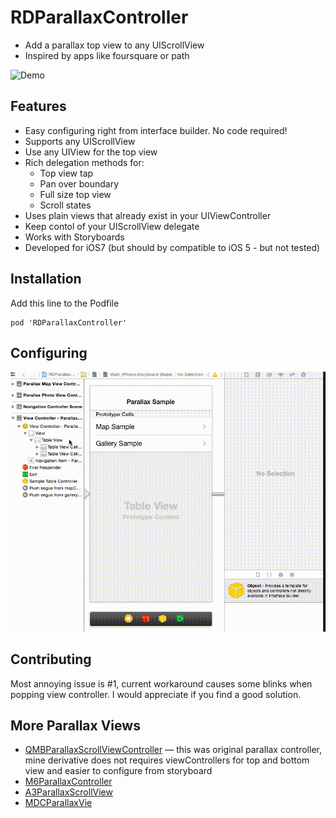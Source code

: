 # RDParallaxController  #

- Add a parallax top view to any UIScrollView
- Inspired by apps like foursquare or path

![Demo](Sample/ParallaxSample.gif)


## Features ##

<ul>
<li>Easy configuring right from interface builder. No code required!</li>
<li>Supports any UIScrollView</li>
<li>Use any UIView for the top view</li>
<li>Rich delegation methods for:<ul>
	<li>Top view tap</li>
	<li>Pan over boundary</li>
	<li>Full size top view</li>
	<li>Scroll states</li>
</ul></li>
<li>Uses plain views that already exist in your UIViewController</li>
<li>Keep contol of your UIScrollView delegate</li>
<li>Works with Storyboards</li>
<li>Developed for iOS7 (but should by compatible to iOS 5 - but not tested)</li>
</ul>

## Installation ##

Add this line to the Podfile
```
pod 'RDParallaxController'
```

## Configuring ##

![Config](Sample/storyboard.gif)

## Contributing ##

Most annoying issue is #1, current workaround causes some blinks when popping view controller. I would appreciate if you find a good solution.

## More Parallax Views ##

- [QMBParallaxScrollViewController](https://github.com/quemb/QMBParallaxScrollViewController) — this was original parallax controller, mine derivative does not requires viewControllers for top and bottom view and easier to configure from storyboard
- [M6ParallaxController](https://github.com/xelvenone/M6ParallaxController)
- [A3ParallaxScrollView](https://github.com/allaboutapps/A3ParallaxScrollView)
- [MDCParallaxVie](https://github.com/modocache/MDCParallaxView)
